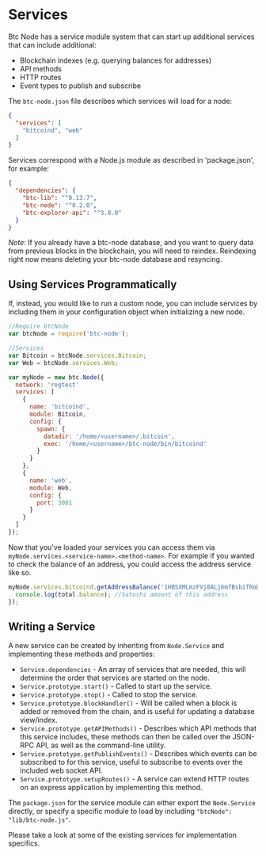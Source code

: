 # Services
Btc Node has a service module system that can start up additional services that can include additional:
- Blockchain indexes (e.g. querying balances for addresses)
- API methods
- HTTP routes
- Event types to publish and subscribe

The `btc-node.json` file describes which services will load for a node:

```json
{
  "services": [
    "bitcoind", "web"
  ]
}
```

Services correspond with a Node.js module as described in 'package.json', for example:

```json
{
  "dependencies": {
    "btc-lib": "^0.13.7",
    "btc-node": "^0.2.0",
    "btc-explorer-api": "^3.0.0"
  }
}
```

_Note:_ If you already have a btc-node database, and you want to query data from previous blocks in the blockchain, you will need to reindex. Reindexing right now means deleting your btc-node database and resyncing.

## Using Services Programmatically
If, instead, you would like to run a custom node, you can include services by including them in your configuration object when initializing a new node.

```js
//Require btcNode
var btcNode = require('btc-node');

//Services
var Bitcoin = btcNode.services.Bitcoin;
var Web = btcNode.services.Web;

var myNode = new btc.Node({
  network: 'regtest'
  services: [
    {
      name: 'bitcoind',
      module: Bitcoin,
      config: {
        spawn: {
          datadir: '/home/<username>/.bitcoin',
          exec: '/home/<username>/btc-node/bin/bitcoind'
        }
      }
    },
    {
      name: 'web',
      module: Web,
      config: {
        port: 3001
      }
    }
  ]
});
```

Now that you've loaded your services you can access them via `myNode.services.<service-name>.<method-name>`. For example if you wanted to check the balance of an address, you could access the address service like so.

```js
myNode.services.bitcoind.getAddressBalance('1HB5XMLmzFVj8ALj6mfBsbifRoD4miY36v', false, function(err, total) {
  console.log(total.balance); //Satoshi amount of this address
});
```

## Writing a Service
A new service can be created by inheriting from `Node.Service` and implementing these methods and properties:
- `Service.dependencies` -  An array of services that are needed, this will determine the order that services are started on the node.
- `Service.prototype.start()` - Called to start up the service.
- `Service.prototype.stop()` - Called to stop the service.
- `Service.prototype.blockHandler()` - Will be called when a block is added or removed from the chain, and is useful for updating a database view/index.
- `Service.prototype.getAPIMethods()` - Describes which API methods that this service includes, these methods can then be called over the JSON-RPC API, as well as the command-line utility.
- `Service.prototype.getPublishEvents()` - Describes which events can be subscribed to for this service, useful to subscribe to events over the included web socket API.
- `Service.prototype.setupRoutes()` - A service can extend HTTP routes on an express application by implementing this method.

The `package.json` for the service module can either export the `Node.Service` directly, or specify a specific module to load by including `"btcNode": "lib/btc-node.js"`.

Please take a look at some of the existing services for implementation specifics.

